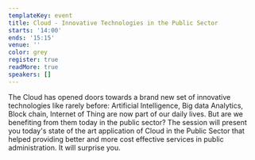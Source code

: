 ```yaml
---
templateKey: event
title: Cloud - Innovative Technologies in the Public Sector
starts: '14:00'
ends: '15:15'
venue: ''
color: grey
register: true
readMore: true
speakers: []
---
```

The Cloud has opened doors towards a brand new set of innovative technologies like rarely before: Artificial Intelligence, Big data Analytics, Block chain, Internet of Thing are now part of our daily lives. But are we benefiting from them today in the public sector? The session will present you today's state of the art application of Cloud in the Public Sector that helped providing better and more cost effective services in public administration. It will surprise you.
